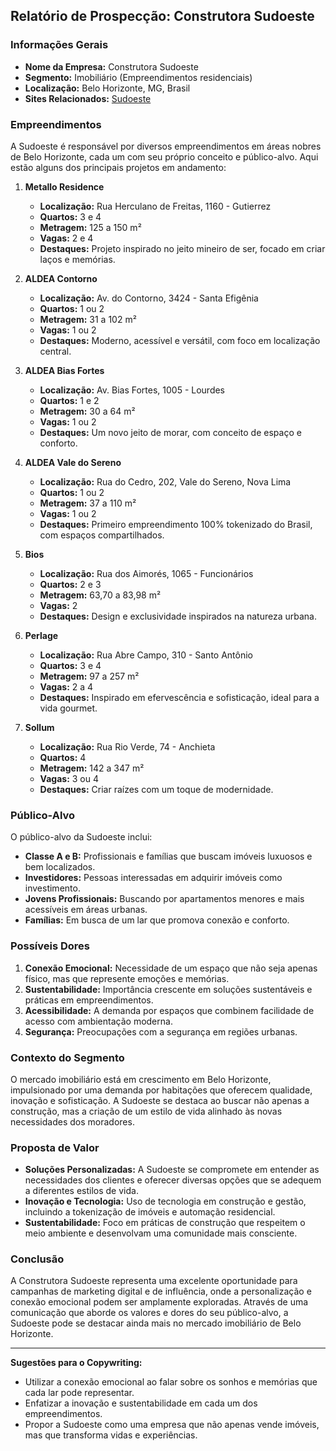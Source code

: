 ## Relatório de Prospecção: Construtora Sudoeste

### Informações Gerais
- **Nome da Empresa:** Construtora Sudoeste
- **Segmento:** Imobiliário (Empreendimentos residenciais)
- **Localização:** Belo Horizonte, MG, Brasil
- **Sites Relacionados:** [Sudoeste](https://sudoeste.com.br)

### Empreendimentos
A Sudoeste é responsável por diversos empreendimentos em áreas nobres de Belo Horizonte, cada um com seu próprio conceito e público-alvo. Aqui estão alguns dos principais projetos em andamento:

1. **Metallo Residence**
   - **Localização:** Rua Herculano de Freitas, 1160 - Gutierrez
   - **Quartos:** 3 e 4
   - **Metragem:** 125 a 150 m²
   - **Vagas:** 2 e 4
   - **Destaques:** Projeto inspirado no jeito mineiro de ser, focado em criar laços e memórias.

2. **ALDEA Contorno**
   - **Localização:** Av. do Contorno, 3424 - Santa Efigênia
   - **Quartos:** 1 ou 2
   - **Metragem:** 31 a 102 m²
   - **Vagas:** 1 ou 2
   - **Destaques:** Moderno, acessível e versátil, com foco em localização central.

3. **ALDEA Bias Fortes**
   - **Localização:** Av. Bias Fortes, 1005 - Lourdes
   - **Quartos:** 1 e 2
   - **Metragem:** 30 a 64 m²
   - **Vagas:** 1 ou 2
   - **Destaques:** Um novo jeito de morar, com conceito de espaço e conforto.

4. **ALDEA Vale do Sereno**
   - **Localização:** Rua do Cedro, 202, Vale do Sereno, Nova Lima
   - **Quartos:** 1 ou 2
   - **Metragem:** 37 a 110 m²
   - **Vagas:** 1 ou 2
   - **Destaques:** Primeiro empreendimento 100% tokenizado do Brasil, com espaços compartilhados.

5. **Bios**
   - **Localização:** Rua dos Aimorés, 1065 - Funcionários
   - **Quartos:** 2 e 3
   - **Metragem:** 63,70 a 83,98 m²
   - **Vagas:** 2
   - **Destaques:** Design e exclusividade inspirados na natureza urbana.

6. **Perlage**
   - **Localização:** Rua Abre Campo, 310 - Santo Antônio
   - **Quartos:** 3 e 4
   - **Metragem:** 97 a 257 m²
   - **Vagas:** 2 a 4
   - **Destaques:** Inspirado em efervescência e sofisticação, ideal para a vida gourmet.

7. **Sollum**
   - **Localização:** Rua Rio Verde, 74 - Anchieta
   - **Quartos:** 4
   - **Metragem:** 142 a 347 m²
   - **Vagas:** 3 ou 4
   - **Destaques:** Criar raízes com um toque de modernidade.

### Público-Alvo
O público-alvo da Sudoeste inclui:

- **Classe A e B:** Profissionais e famílias que buscam imóveis luxuosos e bem localizados.
- **Investidores:** Pessoas interessadas em adquirir imóveis como investimento.
- **Jovens Profissionais:** Buscando por apartamentos menores e mais acessíveis em áreas urbanas.
- **Famílias:** Em busca de um lar que promova conexão e conforto.

### Possíveis Dores
1. **Conexão Emocional:** Necessidade de um espaço que não seja apenas físico, mas que represente emoções e memórias.
2. **Sustentabilidade:** Importância crescente em soluções sustentáveis e práticas em empreendimentos.
3. **Acessibilidade:** A demanda por espaços que combinem facilidade de acesso com ambientação moderna.
4. **Segurança:** Preocupações com a segurança em regiões urbanas.

### Contexto do Segmento
O mercado imobiliário está em crescimento em Belo Horizonte, impulsionado por uma demanda por habitações que oferecem qualidade, inovação e sofisticação. A Sudoeste se destaca ao buscar não apenas a construção, mas a criação de um estilo de vida alinhado às novas necessidades dos moradores.

### Proposta de Valor
- **Soluções Personalizadas:** A Sudoeste se compromete em entender as necessidades dos clientes e oferecer diversas opções que se adequem a diferentes estilos de vida.
- **Inovação e Tecnologia:** Uso de tecnologia em construção e gestão, incluindo a tokenização de imóveis e automação residencial.
- **Sustentabilidade:** Foco em práticas de construção que respeitem o meio ambiente e desenvolvam uma comunidade mais consciente.

### Conclusão
A Construtora Sudoeste representa uma excelente oportunidade para campanhas de marketing digital e de influência, onde a personalização e conexão emocional podem ser amplamente exploradas. Através de uma comunicação que aborde os valores e dores do seu público-alvo, a Sudoeste pode se destacar ainda mais no mercado imobiliário de Belo Horizonte.

---

**Sugestões para o Copywriting:**
- Utilizar a conexão emocional ao falar sobre os sonhos e memórias que cada lar pode representar.
- Enfatizar a inovação e sustentabilidade em cada um dos empreendimentos.
- Propor a Sudoeste como uma empresa que não apenas vende imóveis, mas que transforma vidas e experiências.